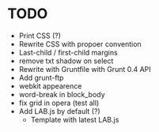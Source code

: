 # TODO

- Print CSS (?)
- Rewrite CSS with propoer convention
- Last-child / first-child margins
- remove txt shadow on select
- Rewrite with Gruntfile with Grunt 0.4 API
- Add grunt-ftp
- webkit appearence
- word-break in block_body
- fix grid in opera (test all)
- Add LAB.js by default (?)
    - Template with latest LAB.js